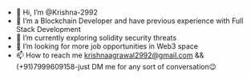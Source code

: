 - 👋 Hi, I’m @Krishna-2992
- 👀 I’m a Blockchain Developer and have previous experience with Full Stack Development
- 🌱 I’m currently exploring solidity security threats
- 💞️ I’m looking for more job opportunities in Web3 space
- 📫 How to reach me krishnaagrawal2992@gmail.com && (+91)7999609158-just DM me for any sort of conversation😉

<!---
Krishna-2992/Krishna-2992 is a ✨ special ✨ repository because its `README.md` (this file) appears on your GitHub profile.
You can click the Preview link to take a look at your changes.
--->
